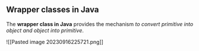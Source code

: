 ## Wrapper classes in Java

The **wrapper class in Java** provides the mechanism _to convert primitive into object and object into primitive_.

![[Pasted image 20230916225721.png]]

